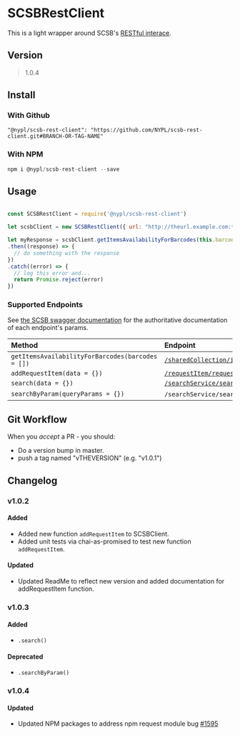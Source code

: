 # SCSBRestClient

This is a light wrapper around SCSB's [RESTful interace](https://scsb.recaplib.org:9093/swagger-ui.html).

## Version
> 1.0.4

## Install

### With Github

```
"@nypl/scsb-rest-client": "https://github.com/NYPL/scsb-rest-client.git#BRANCH-OR-TAG-NAME"
```

### With NPM

```js
npm i @nypl/scsb-rest-client --save
```

## Usage

```javascript

const SCSBRestClient = require('@nypl/scsb-rest-client')

let scsbClient = new SCSBRestClient({ url: "http://theurl.example.com:theports", apiKey: "anAPIKEY" })

let myResponse = scsbClient.getItemsAvailabilityForBarcodes(this.barcodes)
.then((response) => {
  // do something with the response
})
.catch((error) => {
  // log this error and...
  return Promise.reject(error)
})
```

### Supported Endpoints

See [the SCSB swagger documentation](https://uat-recap.htcinc.com:9093/swagger-ui.html) for the authoritative documentation of each endpoint's params.

| Method     | Endpoint     |
| :------------- | :------------- |
| `getItemsAvailabilityForBarcodes(barcodes = [])`|[`/sharedCollection/itemAvailabilityStatus`](https://uat-recap.htcinc.com:9093/swagger-ui.html#!/shared-collection-rest-controller/itemAvailabilityStatus)|
| `addRequestItem(data = {})`                     |[`/requestItem/requestItem`](https://uat-recap.htcinc.com:9093/swagger-ui.html#!/request-item-rest-controller/requestItem)|
| `search(data = {})`                             |[`/searchService/search`](https://uat-recap.htcinc.com:9093/swagger-ui.html#!/search-records-rest-controller/search)|
| `searchByParam(queryParams = {})`               |`/searchService/searchByParam`(**deprecated**)|

## Git Workflow

When you _accept_ a PR - you should:

* Do a version bump in master.
* push a tag named "vTHEVERSION" (e.g. "v1.0.1")

## Changelog

### v1.0.2

#### Added
- Added new function `addRequestItem` to SCSBClient.
- Added unit tests via chai-as-promised to test new function `addRequestItem`.

#### Updated
- Updated ReadMe to reflect new version and added documentation for addRequestItem function.

### v1.0.3

#### Added

- `.search()`

#### Deprecated

- `.searchByParam()`

### v1.0.4

#### Updated
- Updated NPM packages to address npm request module bug [#1595](https://github.com/request/request/issues/1595)
